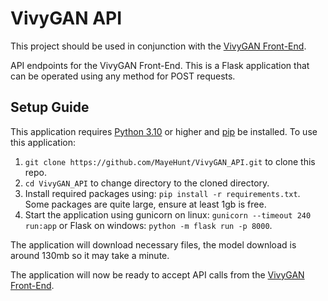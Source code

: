 # VivyGAN API

This project should be used in conjunction with the [VivyGAN Front-End](https://github.com/MayeHunt/VivyGAN_Front).

API endpoints for the VivyGAN Front-End.
This is a Flask application that can be operated using any method for POST requests.

## Setup Guide
This application requires [Python 3.10](https://www.python.org/downloads/) or higher and [pip](https://pip.pypa.io/en/stable/installation/) be installed.
To use this application:

1. `git clone https://github.com/MayeHunt/VivyGAN_API.git` to clone this repo.
2. `cd VivyGAN_API` to change directory to the cloned directory.
3. Install required packages using: `pip install -r requirements.txt`. Some packages are quite large, ensure at least 1gb is free.
4. Start the application using gunicorn on linux: `gunicorn --timeout 240 run:app` or Flask on windows: `python -m flask run -p 8000`.

The application will download necessary files, the model download is around 130mb so it may take a minute.

The application will now be ready to accept API calls from the [VivyGAN Front-End](https://github.com/MayeHunt/VivyGAN_Front).
